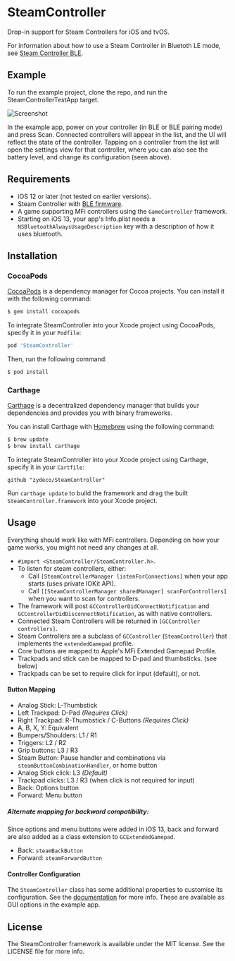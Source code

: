 # SteamController

Drop-in support for Steam Controllers for iOS and tvOS.

For information about how to use a Steam Controller in Bluetoth LE mode, see [Steam Controller BLE](https://support.steampowered.com/kb_article.php?ref=7728-QESJ-4420#switch).

## Example

To run the example project, clone the repo, and run the SteamControllerTestApp target.

![Screenshot](screenshot.png)

In the example app, power on your controller (in BLE or BLE pairing mode) and press Scan. Connected controllers will appear in the list, and the UI will reflect the state of the controller. Tapping on a controller from the list will open the settings view for that controller, where you can also see the battery level, and change its configuration (seen above).

## Requirements

- iOS 12 or later (not tested on earlier versions).
- Steam Controller with [BLE firmware](https://support.steampowered.com/kb_article.php?ref=7728-QESJ-4420#switch).
- A game supporting MFi controllers using the `GameController` framework.
- Starting on iOS 13, your app's Info.plist needs a `NSBluetoothAlwaysUsageDescription` key with a description of how it uses bluetooth.

## Installation

### CocoaPods

[CocoaPods](http://cocoapods.org) is a dependency manager for Cocoa projects. You can install it with the following command:

```bash
$ gem install cocoapods
```
To integrate SteamController into your Xcode project using CocoaPods, specify it in your `Podfile`:

```ruby
pod 'SteamController'
```

Then, run the following command:

```bash
$ pod install
```

### Carthage

[Carthage](https://github.com/Carthage/Carthage) is a decentralized dependency manager that builds your dependencies and provides you with binary frameworks.

You can install Carthage with [Homebrew](http://brew.sh/) using the following command:

```bash
$ brew update
$ brew install carthage
```

To integrate SteamController into your Xcode project using Carthage, specify it in your `Cartfile`:

```ogdl
github "zydeco/SteamController"
```

Run `carthage update` to build the framework and drag the built `SteamController.framework` into your Xcode project.

## Usage

Everything should work like with MFi controllers. Depending on how your game works, you might not need any changes at all.

- `#import <SteamController/SteamController.h>`.
- To listen for steam controllers, either:
  - Call `[SteamControllerManager listenForConnections]` when your app starts (uses private IOKit API).
  - Call `[[SteamControllerManager sharedManager] scanForControllers]` when you want to scan for controllers.
- The framework will post `GCControllerDidConnectNotification` and `GCControllerDidDisconnectNotification`, as with native controllers.
- Connected Steam Controllers will be returned in `[GCController controllers]`.
- Steam Controllers are a subclass of `GCController` (`SteamController`) that implements the `extendedGamepad` profile.
- Core buttons are mapped to Apple's MFi Extended Gamepad Profile.
- Trackpads and stick can be mapped to D-pad and thumbsticks. (see below)
- Trackpads can be set to require click for input (default), or not.

#### Button Mapping
- Analog Stick: L-Thumbstick
- Left Trackpad: D-Pad *(Requires Click)*
- Right Trackpad: R-Thumbstick / C-Buttons *(Requires Click)*
- A, B, X, Y: Equivalent
- Bumpers/Shoulders: L1 / R1
- Triggers: L2 / R2
- Grip buttons: L3 / R3
- Steam Button: Pause handler and combinations via `steamButtonCombinationHandler`, or home button
- Analog Stick click: L3 *(Default)*
- Trackpad clicks: L3 / R3 (when click is not required for input)
- Back: Options button
- Forward: Menu button

##### Alternate mapping for backward compatibility:
Since options and menu buttons were added in iOS 13, back and forward are also added as a class extension to `GCExtendedGamepad`.
- Back: `steamBackButton`
- Forward: `steamForwardButton`

#### Controller Configuration

The `SteamController` class has some additional properties to customise its configuration.
See the [documentation](https://namedfork.net/SteamController/Classes/SteamController.html) for more info.
These are available as GUI options in the example app.

## License

The SteamController framework is available under the MIT license. See the LICENSE file for more info.
